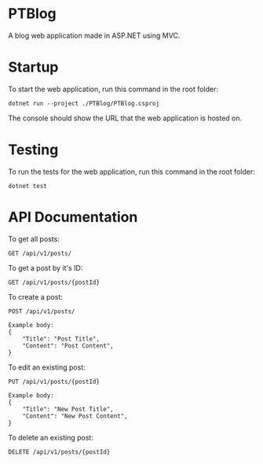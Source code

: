 # PTBlog

A blog web application made in ASP.NET using MVC.

# Startup 

To start the web application, run this command in the root folder:

```
dotnet run --project ./PTBlog/PTBlog.csproj
```

The console should show the URL that the web application is hosted on.

# Testing

To run the tests for the web application, run this command in the root folder:

```
dotnet test
```

# API Documentation
To get all posts:
```
GET /api/v1/posts/
```

To get a post by it's ID:
```
GET /api/v1/posts/{postId}
```

To create a post:
```
POST /api/v1/posts/

Example body:
{
	"Title": "Post Title",
	"Content": "Post Content",
}
```

To edit an existing post:
```
PUT /api/v1/posts/{postId}

Example body:
{
	"Title": "New Post Title",
	"Content": "New Post Content",
}
```

To delete an existing post:
```
DELETE /api/v1/posts/{postId}
```